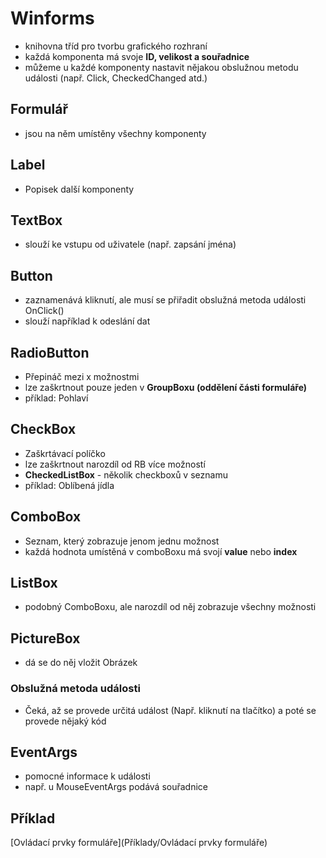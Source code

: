 # Winforms
* knihovna tříd pro tvorbu grafického rozhraní
* každá komponenta má svoje **ID, velikost a souřadnice**
* můžeme u každé komponenty nastavit nějakou obslužnou metodu události (např. Click, CheckedChanged atd.)

## Formulář
* jsou na něm umístěny všechny komponenty

## Label
* Popisek další komponenty

## TextBox
* slouží ke vstupu od uživatele (např. zapsání jména)

## Button
* zaznamenává kliknutí, ale musí se přiřadit obslužná metoda události OnClick()
* slouží například k odeslání dat

## RadioButton
* Přepináč mezi x možnostmi
* lze zaškrtnout pouze jeden v **GroupBoxu (oddělení části formuláře)**
* příklad: Pohlaví

## CheckBox
* Zaškrtávací políčko
* lze zaškrtnout narozdíl od RB více možností
* **CheckedListBox** - několik checkboxů v seznamu
* příklad: Oblíbená jídla

## ComboBox
* Seznam, který zobrazuje jenom jednu možnost
* každá hodnota umístěná v comboBoxu má svojí **value** nebo **index**

## ListBox
* podobný ComboBoxu, ale narozdíl od něj zobrazuje všechny možnosti

## PictureBox
* dá se do něj vložit Obrázek

### Obslužná metoda události
* Čeká, až se provede určitá událost (Např. kliknutí na tlačítko) a poté se provede nějaký kód

## EventArgs
* pomocné informace k události
* např. u MouseEventArgs podává souřadnice

## Příklad
[Ovládací prvky formuláře](Příklady/Ovládací prvky formuláře)
